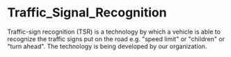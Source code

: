 # Traffic_Signal_Recognition
Traffic-sign recognition (TSR) is a technology by which a vehicle is able to recognize the traffic signs put on the road e.g. "speed limit" or "children" or "turn ahead". The technology is being developed by our organization.
